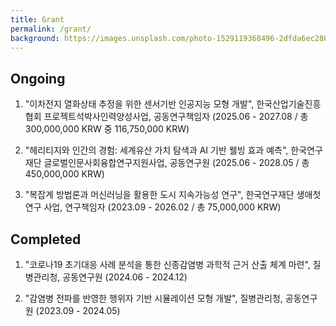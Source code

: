 ```yaml
---
title: Grant
permalink: /grant/
background: https://images.unsplash.com/photo-1529119368496-2dfda6ec2804?ixlib=rb-1.2.1&ixid=eyJhcHBfaWQiOjEyMDd9&auto=format&fit=crop&w=1000
---
```


## Ongoing

1. "이차전지 열화상태 추정을 위한 센서기반 인공지능 모형 개발", 한국산업기술진흥협회 프로젝트석박사인력양성사업, 공동연구책임자 (2025.06 - 2027.08 / 총 300,000,000 KRW 중 116,750,000 KRW)

1. "헤리티지와 인간의 경험: 세계유산 가치 탐색과 AI 기반 웰빙 효과 예측", 한국연구재단 글로벌인문사회융합연구지원사업, 공동연구원 (2025.06 - 2028.05 / 총 450,000,000 KRW)

1. "복잡계 방법론과 머신러닝을 활용한 도시 지속가능성 연구", 한국연구재단 생애첫연구 사업, 연구책임자 (2023.09 - 2026.02 / 총 75,000,000 KRW)

## Completed
1. "코로나19 초기대응 사례 분석을 통한 신종감염병 과학적 근거 산출 체계 마련", 질병관리청, 공동연구원 (2024.06 - 2024.12)

1. "감염병 전파를 반영한 행위자 기반 시뮬레이션 모형 개발", 질병관리청, 공동연구원 (2023.09 - 2024.05)
